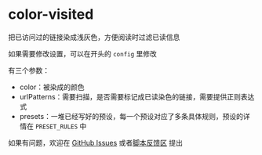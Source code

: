 # color-visited
把已访问过的链接染成浅灰色，方便阅读时过滤已读信息

如果需要修改设置，可以在开头的 `config` 里修改

有三个参数：
- color：被染成的颜色
- urlPatterns：需要扫描，是否需要标记成已读染色的链接，需要提供正则表达式
- presets：一堆已经写好的预设，每一个预设对应了多条具体规则，预设的详情在 `PRESET_RULES` 中

如果有问题，欢迎在 [GitHub Issues](https://github.com/chesha1/color-visited/issues) 或者[脚本反馈区](https://greasyfork.org/zh-CN/scripts/523600-color-visited-%E5%AF%B9%E5%B7%B2%E8%AE%BF%E9%97%AE%E8%BF%87%E7%9A%84%E9%93%BE%E6%8E%A5%E6%9F%93%E8%89%B2/feedback) 提出